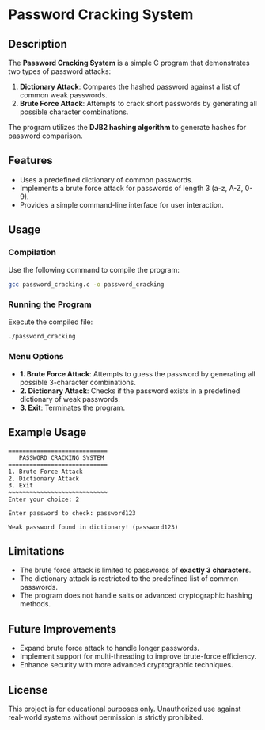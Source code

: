 # Password Cracking System

## Description
The **Password Cracking System** is a simple C program that demonstrates two types of password attacks:
1. **Dictionary Attack**: Compares the hashed password against a list of common weak passwords.
2. **Brute Force Attack**: Attempts to crack short passwords by generating all possible character combinations.

The program utilizes the **DJB2 hashing algorithm** to generate hashes for password comparison.

## Features
- Uses a predefined dictionary of common passwords.
- Implements a brute force attack for passwords of length 3 (a-z, A-Z, 0-9).
- Provides a simple command-line interface for user interaction.

## Usage
### Compilation
Use the following command to compile the program:
```bash
gcc password_cracking.c -o password_cracking
```

### Running the Program
Execute the compiled file:
```bash
./password_cracking
```

### Menu Options
- **1. Brute Force Attack**: Attempts to guess the password by generating all possible 3-character combinations.
- **2. Dictionary Attack**: Checks if the password exists in a predefined dictionary of weak passwords.
- **3. Exit**: Terminates the program.

## Example Usage
```
============================
   PASSWORD CRACKING SYSTEM  
============================
1. Brute Force Attack
2. Dictionary Attack
3. Exit
~~~~~~~~~~~~~~~~~~~~~~~~~~~~
Enter your choice: 2

Enter password to check: password123

Weak password found in dictionary! (password123)
```

## Limitations
- The brute force attack is limited to passwords of **exactly 3 characters**.
- The dictionary attack is restricted to the predefined list of common passwords.
- The program does not handle salts or advanced cryptographic hashing methods.

## Future Improvements
- Expand brute force attack to handle longer passwords.
- Implement support for multi-threading to improve brute-force efficiency.
- Enhance security with more advanced cryptographic techniques.

## License
This project is for educational purposes only. Unauthorized use against real-world systems without permission is strictly prohibited.

